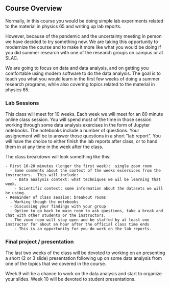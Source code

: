 ## Course Overview

Normally, in this course you would be doing simple lab experiments related to the material in physics 65 and writing up lab reports.

However, because of the pandemic and the uncertainty meeting in person we have decided to try something new.  We are taking this opportunity to modernize the course and to make it more like what you would be doing if you did summer research with one of the research groups on campus or at SLAC.

We are going to focus on data and data analysis, and on getting you comfortable using modern software to do the data analysis.  The goal is to teach you what you would learn in the first few weeks of doing a summer research programs, while also covering topics related to the material in physics 65.


### Lab Sessions

This class will meet for 10 weeks.  Each week we will meet for an 80 minute online class session.  You will spend most of the time in those session working through some data analysis exercises in the form of Jupyter notebooks.  The notebooks include a number of questions.  Your assignement will be to answer those questions in a short "lab report".  You will have the choice to either finish the lab reports after class, or to hand them in at any time in the week after the class. 

The class breakdown will look something like this:

	- First 10-20 minutes (longer the first week):  single zoom room
	  - Some comments about the context of the weeks excersices from the instructors.  This will include:
		- Data analysis context: what techniques we wil be learning that week.
		- Scientific context: some information about the datasets we will be using.
	- Remainder of class session: breakout rooms
	  - Working though the notebooks
	  - Discussing your findings with your group
	  - Option to go back to main room to ask questions, take a break and chat with other students or the instructors.
	  - The zoom room will stay open and be staffed by at least one instructor for about an hour after the official class time ends
		- This is an opportunity for you do work on the lab reports.


### Final project / presentation

The last two weeks of the class will be devoted to working on an presenting a short (2 or 3 slide) presentation following up on some data analysis
from one of the topics that we covered in the course.

Week 9 will be a chance to work on the data analysis and start to organize your slides.  Week 10 will be devoted to student presentations.


